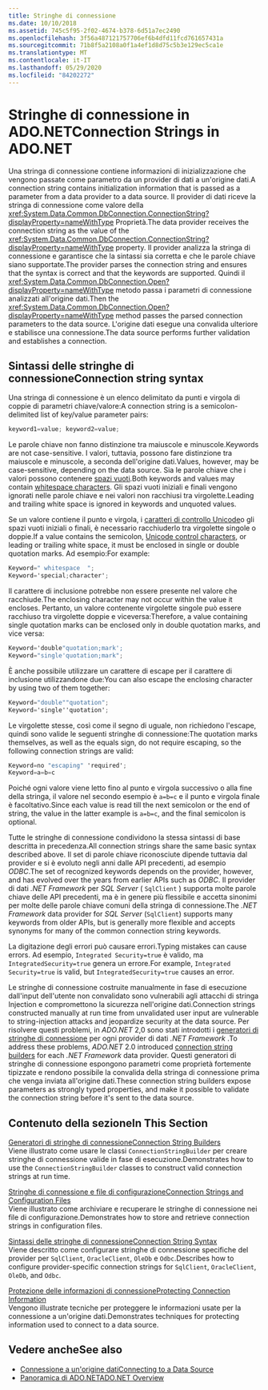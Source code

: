 ```yaml
---
title: Stringhe di connessione
ms.date: 10/10/2018
ms.assetid: 745c5f95-2f02-4674-b378-6d51a7ec2490
ms.openlocfilehash: 3f56a487121757706ef6b4dfd11fcd761657431a
ms.sourcegitcommit: 71b8f5a2108a0f1a4ef1d8d75c5b3e129ec5ca1e
ms.translationtype: MT
ms.contentlocale: it-IT
ms.lasthandoff: 05/29/2020
ms.locfileid: "84202272"
---
```

# <a name="connection-strings-in-adonet"></a><span data-ttu-id="e6aa1-102">Stringhe di connessione in ADO.NET</span><span class="sxs-lookup"><span data-stu-id="e6aa1-102">Connection Strings in ADO.NET</span></span>

<span data-ttu-id="e6aa1-103">Una stringa di connessione contiene informazioni di inizializzazione che vengono passate come parametro da un provider di dati a un'origine dati.</span><span class="sxs-lookup"><span data-stu-id="e6aa1-103">A connection string contains initialization information that is passed as a parameter from a data provider to a data source.</span></span> <span data-ttu-id="e6aa1-104">Il provider di dati riceve la stringa di connessione come valore della <xref:System.Data.Common.DbConnection.ConnectionString?displayProperty=nameWithType> Proprietà.</span><span class="sxs-lookup"><span data-stu-id="e6aa1-104">The data provider receives the connection string as the value of the <xref:System.Data.Common.DbConnection.ConnectionString?displayProperty=nameWithType> property.</span></span> <span data-ttu-id="e6aa1-105">Il provider analizza la stringa di connessione e garantisce che la sintassi sia corretta e che le parole chiave siano supportate.</span><span class="sxs-lookup"><span data-stu-id="e6aa1-105">The provider parses the connection string and ensures that the syntax is correct and that the keywords are supported.</span></span> <span data-ttu-id="e6aa1-106">Quindi il <xref:System.Data.Common.DbConnection.Open?displayProperty=nameWithType> metodo passa i parametri di connessione analizzati all'origine dati.</span><span class="sxs-lookup"><span data-stu-id="e6aa1-106">Then the <xref:System.Data.Common.DbConnection.Open?displayProperty=nameWithType> method passes the parsed connection parameters to the data source.</span></span> <span data-ttu-id="e6aa1-107">L'origine dati esegue una convalida ulteriore e stabilisce una connessione.</span><span class="sxs-lookup"><span data-stu-id="e6aa1-107">The data source performs further validation and establishes a connection.</span></span>

## <a name="connection-string-syntax"></a><span data-ttu-id="e6aa1-108">Sintassi delle stringhe di connessione</span><span class="sxs-lookup"><span data-stu-id="e6aa1-108">Connection string syntax</span></span>

<span data-ttu-id="e6aa1-109">Una stringa di connessione è un elenco delimitato da punti e virgola di coppie di parametri chiave/valore:</span><span class="sxs-lookup"><span data-stu-id="e6aa1-109">A connection string is a semicolon-delimited list of key/value parameter pairs:</span></span>

```csharp
keyword1=value; keyword2=value;
```

<span data-ttu-id="e6aa1-110">Le parole chiave non fanno distinzione tra maiuscole e minuscole.</span><span class="sxs-lookup"><span data-stu-id="e6aa1-110">Keywords are not case-sensitive.</span></span> <span data-ttu-id="e6aa1-111">I valori, tuttavia, possono fare distinzione tra maiuscole e minuscole, a seconda dell'origine dati.</span><span class="sxs-lookup"><span data-stu-id="e6aa1-111">Values, however, may be case-sensitive, depending on the data source.</span></span> <span data-ttu-id="e6aa1-112">Sia le parole chiave che i valori possono contenere [spazi vuoti](https://en.wikipedia.org/wiki/Whitespace_character#Unicode).</span><span class="sxs-lookup"><span data-stu-id="e6aa1-112">Both keywords and values may contain [whitespace characters](https://en.wikipedia.org/wiki/Whitespace_character#Unicode).</span></span> <span data-ttu-id="e6aa1-113">Gli spazi vuoti iniziali e finali vengono ignorati nelle parole chiave e nei valori non racchiusi tra virgolette.</span><span class="sxs-lookup"><span data-stu-id="e6aa1-113">Leading and trailing white space is ignored in keywords and unquoted values.</span></span>

<span data-ttu-id="e6aa1-114">Se un valore contiene il punto e virgola, i [caratteri di controllo Unicode](https://en.wikipedia.org/wiki/Unicode_control_characters)o gli spazi vuoti iniziali o finali, è necessario racchiuderlo tra virgolette singole o doppie.</span><span class="sxs-lookup"><span data-stu-id="e6aa1-114">If a value contains the semicolon, [Unicode control characters](https://en.wikipedia.org/wiki/Unicode_control_characters), or leading or trailing white space, it must be enclosed in single or double quotation marks.</span></span> <span data-ttu-id="e6aa1-115">Ad esempio:</span><span class="sxs-lookup"><span data-stu-id="e6aa1-115">For example:</span></span>

```csharp
Keyword=" whitespace  ";
Keyword='special;character';
```

<span data-ttu-id="e6aa1-116">Il carattere di inclusione potrebbe non essere presente nel valore che racchiude.</span><span class="sxs-lookup"><span data-stu-id="e6aa1-116">The enclosing character may not occur within the value it encloses.</span></span> <span data-ttu-id="e6aa1-117">Pertanto, un valore contenente virgolette singole può essere racchiuso tra virgolette doppie e viceversa:</span><span class="sxs-lookup"><span data-stu-id="e6aa1-117">Therefore, a value containing single quotation marks can be enclosed only in double quotation marks, and vice versa:</span></span>

```csharp
Keyword='double"quotation;mark';
Keyword="single'quotation;mark";
```

<span data-ttu-id="e6aa1-118">È anche possibile utilizzare un carattere di escape per il carattere di inclusione utilizzandone due:</span><span class="sxs-lookup"><span data-stu-id="e6aa1-118">You can also escape the enclosing character by using two of them together:</span></span>

```csharp
Keyword="double""quotation";
Keyword='single''quotation';
```

<span data-ttu-id="e6aa1-119">Le virgolette stesse, così come il segno di uguale, non richiedono l'escape, quindi sono valide le seguenti stringhe di connessione:</span><span class="sxs-lookup"><span data-stu-id="e6aa1-119">The quotation marks themselves, as well as the equals sign, do not require escaping, so the following connection strings are valid:</span></span>

```csharp
Keyword=no "escaping" 'required';
Keyword=a=b=c
```

<span data-ttu-id="e6aa1-120">Poiché ogni valore viene letto fino al punto e virgola successivo o alla fine della stringa, il valore nel secondo esempio è `a=b=c` e il punto e virgola finale è facoltativo.</span><span class="sxs-lookup"><span data-stu-id="e6aa1-120">Since each value is read till the next semicolon or the end of string, the value in the latter example is `a=b=c`, and the final semicolon is optional.</span></span>

<span data-ttu-id="e6aa1-121">Tutte le stringhe di connessione condividono la stessa sintassi di base descritta in precedenza.</span><span class="sxs-lookup"><span data-stu-id="e6aa1-121">All connection strings share the same basic syntax described above.</span></span> <span data-ttu-id="e6aa1-122">Il set di parole chiave riconosciute dipende tuttavia dal provider e si è evoluto negli anni dalle API precedenti, ad esempio *ODBC*.</span><span class="sxs-lookup"><span data-stu-id="e6aa1-122">The set of recognized keywords depends on the provider, however, and has evolved over the years from earlier APIs such as *ODBC*.</span></span> <span data-ttu-id="e6aa1-123">Il provider di dati *.NET Framework* per *SQL Server* ( `SqlClient` ) supporta molte parole chiave delle API precedenti, ma è in genere più flessibile e accetta sinonimi per molte delle parole chiave comuni della stringa di connessione.</span><span class="sxs-lookup"><span data-stu-id="e6aa1-123">The *.NET Framework* data provider for *SQL Server* (`SqlClient`) supports many keywords from older APIs, but is generally more flexible and accepts synonyms for many of the common connection string keywords.</span></span>

<span data-ttu-id="e6aa1-124">La digitazione degli errori può causare errori.</span><span class="sxs-lookup"><span data-stu-id="e6aa1-124">Typing mistakes can cause errors.</span></span> <span data-ttu-id="e6aa1-125">Ad esempio, `Integrated Security=true` è valido, ma `IntegratedSecurity=true` genera un errore.</span><span class="sxs-lookup"><span data-stu-id="e6aa1-125">For example, `Integrated Security=true` is valid, but `IntegratedSecurity=true` causes an error.</span></span>

<span data-ttu-id="e6aa1-126">Le stringhe di connessione costruite manualmente in fase di esecuzione dall'input dell'utente non convalidato sono vulnerabili agli attacchi di stringa Injection e compromettono la sicurezza nell'origine dati.</span><span class="sxs-lookup"><span data-stu-id="e6aa1-126">Connection strings constructed manually at run time from unvalidated user input are vulnerable to string-injection attacks and jeopardize security at the data source.</span></span> <span data-ttu-id="e6aa1-127">Per risolvere questi problemi, in *ADO.NET* 2,0 sono stati introdotti i [generatori di stringhe di connessione](connection-string-builders.md) per ogni provider di dati *.NET Framework* .</span><span class="sxs-lookup"><span data-stu-id="e6aa1-127">To address these problems, *ADO.NET* 2.0 introduced [connection string builders](connection-string-builders.md) for each *.NET Framework* data provider.</span></span> <span data-ttu-id="e6aa1-128">Questi generatori di stringhe di connessione espongono parametri come proprietà fortemente tipizzate e rendono possibile la convalida della stringa di connessione prima che venga inviata all'origine dati.</span><span class="sxs-lookup"><span data-stu-id="e6aa1-128">These connection string builders expose parameters as strongly typed properties, and make it possible to validate the connection string before it's sent to the data source.</span></span>

## <a name="in-this-section"></a><span data-ttu-id="e6aa1-129">Contenuto della sezione</span><span class="sxs-lookup"><span data-stu-id="e6aa1-129">In This Section</span></span>

<span data-ttu-id="e6aa1-130">[Generatori di stringhe di connessione](connection-string-builders.md)</span><span class="sxs-lookup"><span data-stu-id="e6aa1-130">[Connection String Builders](connection-string-builders.md)</span></span>\
<span data-ttu-id="e6aa1-131">Viene illustrato come usare le classi `ConnectionStringBuilder` per creare stringhe di connessione valide in fase di esecuzione.</span><span class="sxs-lookup"><span data-stu-id="e6aa1-131">Demonstrates how to use the `ConnectionStringBuilder` classes to construct valid connection strings at run time.</span></span>

<span data-ttu-id="e6aa1-132">[Stringhe di connessione e file di configurazione](connection-strings-and-configuration-files.md)</span><span class="sxs-lookup"><span data-stu-id="e6aa1-132">[Connection Strings and Configuration Files](connection-strings-and-configuration-files.md)</span></span>\
<span data-ttu-id="e6aa1-133">Viene illustrato come archiviare e recuperare le stringhe di connessione nei file di configurazione.</span><span class="sxs-lookup"><span data-stu-id="e6aa1-133">Demonstrates how to store and retrieve connection strings in configuration files.</span></span>

<span data-ttu-id="e6aa1-134">[Sintassi delle stringhe di connessione](connection-string-syntax.md)</span><span class="sxs-lookup"><span data-stu-id="e6aa1-134">[Connection String Syntax](connection-string-syntax.md)</span></span>\
<span data-ttu-id="e6aa1-135">Viene descritto come configurare stringhe di connessione specifiche del provider per `SqlClient`, `OracleClient`, `OleDb` e `Odbc`.</span><span class="sxs-lookup"><span data-stu-id="e6aa1-135">Describes how to configure provider-specific connection strings for `SqlClient`, `OracleClient`, `OleDb`, and `Odbc`.</span></span>

<span data-ttu-id="e6aa1-136">[Protezione delle informazioni di connessione](protecting-connection-information.md)</span><span class="sxs-lookup"><span data-stu-id="e6aa1-136">[Protecting Connection Information](protecting-connection-information.md)</span></span>\
<span data-ttu-id="e6aa1-137">Vengono illustrate tecniche per proteggere le informazioni usate per la connessione a un'origine dati.</span><span class="sxs-lookup"><span data-stu-id="e6aa1-137">Demonstrates techniques for protecting information used to connect to a data source.</span></span>

## <a name="see-also"></a><span data-ttu-id="e6aa1-138">Vedere anche</span><span class="sxs-lookup"><span data-stu-id="e6aa1-138">See also</span></span>

- [<span data-ttu-id="e6aa1-139">Connessione a un'origine dati</span><span class="sxs-lookup"><span data-stu-id="e6aa1-139">Connecting to a Data Source</span></span>](/cpp/data/odbc/connecting-to-a-data-source)
- [<span data-ttu-id="e6aa1-140">Panoramica di ADO.NET</span><span class="sxs-lookup"><span data-stu-id="e6aa1-140">ADO.NET Overview</span></span>](ado-net-overview.md)
